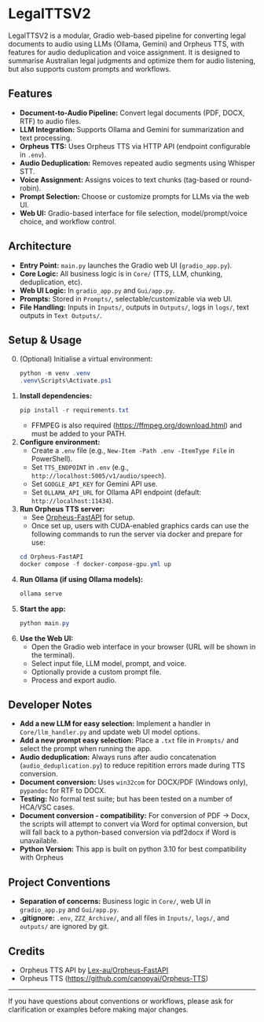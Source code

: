 # LegalTTSV2


LegalTTSV2 is a modular, Gradio web-based pipeline for converting legal documents to audio using LLMs (Ollama, Gemini) and Orpheus TTS, with features for audio deduplication and voice assignment. It is designed to summarise Australian legal judgments and optimize them for audio listening, but also supports custom prompts and workflows.

## Features
- **Document-to-Audio Pipeline:** Convert legal documents (PDF, DOCX, RTF) to audio files.
- **LLM Integration:** Supports Ollama and Gemini for summarization and text processing.
- **Orpheus TTS:** Uses Orpheus TTS via HTTP API (endpoint configurable in `.env`).
- **Audio Deduplication:** Removes repeated audio segments using Whisper STT.
- **Voice Assignment:** Assigns voices to text chunks (tag-based or round-robin).
- **Prompt Selection:** Choose or customize prompts for LLMs via the web UI.
- **Web UI:** Gradio-based interface for file selection, model/prompt/voice choice, and workflow control.

## Architecture
- **Entry Point:** `main.py` launches the Gradio web UI (`gradio_app.py`).
- **Core Logic:** All business logic is in `Core/` (TTS, LLM, chunking, deduplication, etc).
- **Web UI Logic:** In `gradio_app.py` and `Gui/app.py`.
- **Prompts:** Stored in `Prompts/`, selectable/customizable via web UI.
- **File Handling:** Inputs in `Inputs/`, outputs in `Outputs/`, logs in `logs/`, text outputs in `Text Outputs/`.

## Setup & Usage
0. (Optional) Initialise a virtual environment:
   ```powershell
   python -m venv .venv
   .venv\Scripts\Activate.ps1
   ```
1. **Install dependencies:**
   ```powershell
   pip install -r requirements.txt
   ```
   - FFMPEG is also required (https://ffmpeg.org/download.html) and must be added to your PATH.
2. **Configure environment:**
   - Create a `.env` file (e.g., `New-Item -Path .env -ItemType File` in PowerShell).
   - Set `TTS_ENDPOINT` in `.env` (e.g., `http://localhost:5005/v1/audio/speech`).
   - Set `GOOGLE_API_KEY` for Gemini API use.
   - Set `OLLAMA_API_URL` for Ollama API endpoint (default: `http://localhost:11434`).
3. **Run Orpheus TTS server:**
   - See [Orpheus-FastAPI](https://github.com/Lex-au/Orpheus-FastAPI) for setup.
   - Once set up, users with CUDA-enabled graphics cards can use the following commands to run the server via docker and prepare for use:
   ```powershell
   cd Orpheus-FastAPI
   docker compose -f docker-compose-gpu.yml up
   ```
4. **Run Ollama (if using Ollama models):**
   ```powershell
   ollama serve
   ```
5. **Start the app:**
   ```powershell
   python main.py
   ```
6. **Use the Web UI:**
   - Open the Gradio web interface in your browser (URL will be shown in the terminal).
   - Select input file, LLM model, prompt, and voice.
   - Optionally provide a custom prompt file.
   - Process and export audio.

## Developer Notes
- **Add a new LLM for easy selection:** Implement a handler in `Core/llm_handler.py` and update web UI model options.
- **Add a new prompt easy selection:** Place a `.txt` file in `Prompts/` and select the prompt when running the app.
- **Audio deduplication:** Always runs after audio concatenation (`audio_deduplication.py`) to reduce repitition errors made during TTS conversion.
- **Document conversion:** Uses `win32com` for DOCX/PDF (Windows only), `pypandoc` for RTF to DOCX.
- **Testing:** No formal test suite; but has been tested on a number of HCA/VSC cases.
- **Document conversion - compatibility:** For conversion of PDF -> Docx, the scripts will attempt to convert via Word for optimal conversion, but will fall back to a python-based conversion via pdf2docx if Word is unavailable.
- **Python Version:** This app is built on python 3.10 for best compatibility with Orpheus 

## Project Conventions
- **Separation of concerns:** Business logic in `Core/`, web UI in `gradio_app.py` and `Gui/app.py`.
- **.gitignore:** `.env`, `ZZZ_Archive/`, and all files in `Inputs/`, `logs/`, and `outputs/` are ignored by git.

## Credits
- Orpheus TTS API by [Lex-au/Orpheus-FastAPI](https://github.com/Lex-au/Orpheus-FastAPI)
- Orpheus TTS (https://github.com/canopyai/Orpheus-TTS)



---
If you have questions about conventions or workflows, please ask for clarification or examples before making major changes.
